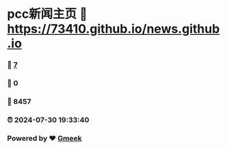 # pcc新闻主页 :link: https://73410.github.io/news.github.io 
### :page_facing_up: [7](https://73410.github.io/news.github.io/tag.html) 
### :speech_balloon: 0 
### :hibiscus: 8457 
### :alarm_clock: 2024-07-30 19:33:40 
### Powered by :heart: [Gmeek](https://github.com/Meekdai/Gmeek)

